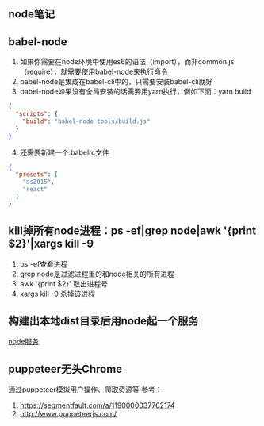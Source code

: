 ## node笔记

## babel-node
1. 如果你需要在node环境中使用es6的语法（import），而非common.js（require），就需要使用babel-node来执行命令
2. babel-node是集成在babel-cli中的，只需要安装babel-cli就好
3. babel-node如果没有全局安装的话需要用yarn执行，例如下面：yarn build
```json
{
  "scripts": {
    "build": "babel-node tools/build.js"
  }
}
```
4. 还需要新建一个.babelrc文件
```json
{
  "presets": [
    "es2015",
    "react"
  ]
}
```

## kill掉所有node进程：ps -ef|grep node|awk '{print $2}'|xargs kill -9
1. ps -ef查看进程
2. grep node是过滤进程里的和node相关的所有进程
3. awk '{print $2}' 取出进程号
4. xargs kill -9 杀掉该进程


## 构建出本地dist目录后用node起一个服务
[node服务](./本地node服务（非ejs）.md)

## puppeteer无头Chrome
通过puppeteer模拟用户操作、爬取资源等
参考：
1. https://segmentfault.com/a/1190000037762174
2. http://www.puppeteerjs.com/